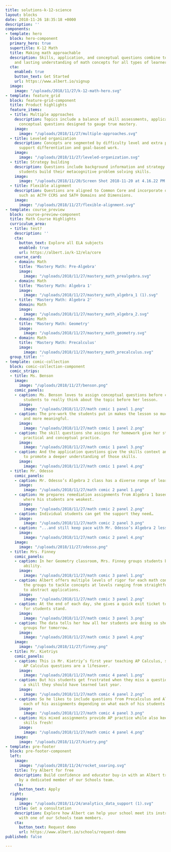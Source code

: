 ```yaml
---
title: solutions-k-12-science
layout: blocks
date: 2018-11-26 18:35:18 +0000
description: ''
components:
- template: hero
  block: hero-component
  primary_hero: true
  supertitle: K-12 Math
  title: Making math approachable
  description: Skills, application, and conceptual questions combine to build authentic
    and lasting understanding of math concepts for all types of learners.
  cta:
    enabled: true
    button_text: Get Started
    url: https://www.albert.io/signup
  image:
    image: "/uploads/2018/11/27/k-12-math-hero.svg"
- template: feature_grid
  block: feature-grid-component
  title: Product highlights
  feature_items:
  - title: Multiple approaches
    description: Topics include a balance of skill assessments, applications, and
      conceptual questions designed to gauge true mastery.
    image:
      image: "/uploads/2018/11/27/multiple-approaches.svg"
  - title: Leveled organization
    description: Concepts are segmented by difficulty level and extra practice to
      support differentiation and goal-based work.
    image:
      image: "/uploads/2018/11/27/leveled-organization.svg"
  - title: Strategy building
    description: Questions include background information and strategy tips to help
      students build their metacognitive problem solving skills.
    image:
      image: "/uploads/2018/11/20/Screen Shot 2018-11-20 at 4.16.22 PM.png"
  - title: Flexible alignment
    description: Questions are aligned to Common Core and incorporate other standards,
      such as ACT® CCRS and SAT® Domains and Dimensions.
    image:
      image: "/uploads/2018/11/27/flexible-alignment.svg"
- template: course_preview
  block: course-preview-component
  title: Math Course Highlights
  curriculum_area:
  - title: test?
    description: ''
    cta:
      button_text: Explore all ELA subjects
      enabled: true
      url: https://albert.io/k-12/ela/core
    course_card:
    - domain: Math
      title: 'Mastery Math: Pre-Algebra'
      image:
        image: "/uploads/2018/11/27/mastery_math_prealgebra.svg"
    - domain: Math
      title: 'Mastery Math: Algebra 1'
      image:
        image: "/uploads/2018/11/27/mastery_math_algebra_1 (1).svg"
    - title: 'Mastery Math: Algebra 2'
      domain: Math
      image:
        image: "/uploads/2018/11/27/mastery_math_algebra_2.svg"
    - domain: Math
      title: 'Mastery Math: Geometry'
      image:
        image: "/uploads/2018/11/27/mastery_math_geometry.svg"
    - domain: Math
      title: 'Mastery Math: Precalculus'
      image:
        image: "/uploads/2018/11/27/mastery_math_precalculus.svg"
  group_title: ''
- template: comic-collection
  block: comic-collection-component
  comic_strips:
  - title: Ms. Benson
    image:
      image: "/uploads/2018/11/27/benson.png"
    comic_panels:
    - caption: Ms. Benson loves to assign conceptual questions before class to encourage
        students to really think about the topic before her lesson.
      image:
        image: "/uploads/2018/11/27/math comic 1 panel 1.png"
    - caption: The pre-work the students put in makes the lesson so much smoother
        and more meaningful.
      image:
        image: "/uploads/2018/11/27/math comic 1 panel 2.png"
    - caption: The skill questions she assigns for homework give her students more
        practical and conceptual practice.
      image:
        image: "/uploads/2018/11/27/math comic 1 panel 3.png"
    - caption: And the application questions give the skills context and relevance
        to promote a deeper understanding of those skills.
      image:
        image: "/uploads/2018/11/27/math comic 1 panel 4.png"
  - title: Mr. Odesso
    comic_panels:
    - caption: Mr. Odesso’s Algebra 2 class has a diverse range of learners.
      image:
        image: "/uploads/2018/11/27/math comic 2 panel 1.png"
    - caption: He prepares remediation assignments from Algebra 1 based on the standards
        where his students are weakest.
      image:
        image: "/uploads/2018/11/27/math comic 2 panel 2.png"
    - caption: Individual students can get the support they need…
      image:
        image: "/uploads/2018/11/27/math comic 2 panel 3.png"
    - caption: "...and still keep pace with Mr. Odesso’s Algebra 2 lessons."
      image:
        image: "/uploads/2018/11/27/math comic 2 panel 4.png"
    image:
      image: "/uploads/2018/11/27/odesso.png"
  - title: Mrs. Finney
    comic_panels:
    - caption: In her Geometry classroom, Mrs. Finney groups students based on their
        ability.
      image:
        image: "/uploads/2018/11/27/math comic 3 panel 1.png"
    - caption: Albert offers multiple levels of rigor for each math concept, allowing
        the groups to tackle concepts at levels ranging from straightforward calculations
        to abstract applications.
      image:
        image: "/uploads/2018/11/27/math comic 3 panel 2.png"
    - caption: At the end of each day, she gives a quick exit ticket to get a sense
        for students stand.
      image:
        image: "/uploads/2018/11/27/math comic 3 panel 3.png"
    - caption: The data tells her how all her students are doing so she can adjust
        groups for tomorrow.
      image:
        image: "/uploads/2018/11/27/math comic 3 panel 4.png"
    image:
      image: "/uploads/2018/11/27/finney.png"
  - title: Mr. Kietriys
    comic_panels:
    - caption: This is Mr. Kietriy’s first year teaching AP Calculus, so Albert’s
        AP Calculus questions are a lifesaver.
      image:
        image: "/uploads/2018/11/27/math comic 4 panel 1.png"
    - caption: But his students get frustrated when they miss a question because of
        a skill they should have learned last year.
      image:
        image: "/uploads/2018/11/27/math comic 4 panel 2.png"
    - caption: So he likes to include questions from Precalculus and Algebra 2 on
        each of his assignments depending on what each of his students struggles with.
      image:
        image: "/uploads/2018/11/27/math comic 4 panel 3.png"
    - caption: His mixed assignments provide AP practice while also keeping the foundational
        skills fresh!
      image:
        image: "/uploads/2018/11/27/math comic 4 panel 4.png"
    image:
      image: "/uploads/2018/11/27/kietry.png"
- template: pre-footer
  block: pre-footer-component
  left:
    image:
      image: "/uploads/2018/11/24/rocket_soaring.svg"
    title: Try Albert for free
    description: Build confidence and educator buy-in with an Albert trial supported
      by a dedicated member of our Schools team.
    cta:
      button_text: Apply
  right:
    image:
      image: "/uploads/2018/11/24/analytics_data_support (1).svg"
    title: Get a consultation
    description: Explore how Albert can help your school meet its instructional goals
      with one of our Schools team members.
    cta:
      button_text: Request demo
      url: https://www.albert.io/schools/request-demo
published: false

---
```

